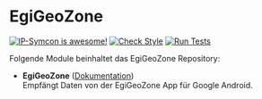 # EgiGeoZone

[![IP-Symcon is awesome!](https://img.shields.io/badge/IP--Symcon-4.2-blue.svg)](https://www.symcon.de)
[![Check Style](https://github.com/symcon/EgiGeoZone/workflows/Check%20Style/badge.svg)](https://github.com/symcon/EgiGeoZone/actions)
[![Run Tests](https://github.com/symcon/EgiGeoZone/workflows/Run%20Tests/badge.svg)](https://github.com/symcon/EgiGeoZone/actions)

Folgende Module beinhaltet das EgiGeoZone Repository:

- __EgiGeoZone__ ([Dokumentation](https://www.symcon.de/de/service/dokumentation/modulreferenz/egigeozone/))  
	Empfängt Daten von der EgiGeoZone App für Google Android.
